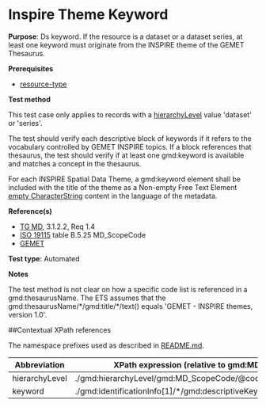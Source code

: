 # Inspire Theme Keyword

**Purpose**: Ds keyword. If the resource is a dataset or a dataset series, at least one keyword must originate from the INSPIRE theme of the GEMET Thesaurus.

**Prerequisites**

* [resource-type](http://inspire.ec.europa.eu/id/ats/metadata/2.0/datasets-and-series/resource-type)

**Test method**

This test case only applies to records with a [hierarchyLevel](#hierarchyLevel) value 'dataset' or 'series'.

The test should verify each descriptive block of keywords if it refers to the vocabulary controlled by GEMET INSPIRE topics.
If a block references that thesaurus, the test should verify if at least one gmd:keyword is available and 
matches a concept in the thesaurus.

For each INSPIRE Spatial Data Theme, a gmd:keyword element shall be included with the title of the theme as a 
Non-empty Free Text Element [empty CharacterString](http://inspire.ec.europa.eu/id/ats/metadata/2.0/iso-19115-19119/README#emptychar) content in the language of the metadata.

**Reference(s)**	 

* [TG MD](http://inspire.ec.europa.eu/id/ats/metadata/2.0/datasets-and-series/README#ref_TG_MD), 3.1.2.2, Req 1.4
* [ISO 19115](http://inspire.ec.europa.eu/id/ats/metadata/2.0/datasets-and-series/README#ref_ISO_19115) table B.5.25 MD_ScopeCode 
* [GEMET](http://www.eionet.europa.eu/gemet/en/inspire-themes/)

**Test type**: Automated

**Notes**

The test method is not clear on how a specific code list is referenced in a gmd:thesaurusName.
The ETS assumes that the gmd:thesaurusName/\*/gmd:title/\*/text() equals 'GEMET - INSPIRE themes, version 1.0'. 

##Contextual XPath references

The namespace prefixes used as described in [README.md](http://inspire.ec.europa.eu/id/ats/metadata/2.0/datasets-and-series/README#namespaces).

Abbreviation                                   |  XPath expression (relative to gmd:MD_Metadata)
-----------------------------------------------| -------------------------------------------------------------------------
<a name="hierarchyLevel"></a> hierarchyLevel | ./gmd:hierarchyLevel/gmd:MD_ScopeCode/@codeListValue
<a name="keyword"></a> keyword   | ./gmd:identificationInfo[1]/\*/gmd:descriptiveKeywords/\*/gmd:keyword
